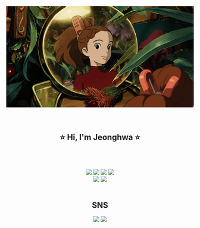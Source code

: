 <div align="center">
  <img src = "GIF1.gif"/><br>
  <br>
  <br>

  ## ⭐ Hi, I'm Jeonghwa ⭐ 

  <br>
  <br> 
  <p align="center"><img src="https://img.shields.io/badge/C Sharp-F4C5B8?style=for-the-badge=C Sharp&logo=C Sharp&logoColor=white">
  <img src="https://img.shields.io/badge/Unity-A3E6D4?style=for-the-badge=Unity&logo=Unity&logoColor=white">
  <img src="https://img.shields.io/badge/Python-967BDC?style=for-the-badge=Python&logo=Python&logoColor=white">
  <img src="https://img.shields.io/badge/VSCode-90A7E6?style=for-the-badge=Visual Studio Code&logo=Visual Studio Code&logoColor=white">
  <br>
  
  <img src="https://img.shields.io/badge/Notion-515D69?style=for-the-badge=Notion&logo=Notion&logoColor=white">
  <img src="https://img.shields.io/badge/GitHub-000000?style=for-the-badge=GitHub&logo=GitHub&logoColor=white">

  <br>
  <br> 

  ## SNS 
  <a href="mailto:qpqp8558@gmail.com"><img src="https://img.shields.io/badge/Gmail-F4D1A4?style=for-the-badge=Gmail&logo=Gmail&logoColor=white&link=mailto:qpqp8558@gmail.com"></a>
  <a href="https://www.notion.so/ppurify/About-Me-8776741988a54281a48998f99c41affc?pvs=4"><img src="https://img.shields.io/badge/Portfolio-ECD669?style=for-the-badge=Notion&logo=Notion&logoColor=white&link=https://www.notion.so/ppurify/About-Me-8776741988a54281a48998f99c41affc?pvs=4"></a>

</div>

 
  
<!--
**ppurify/ppurify** is a ✨ _special_ ✨ repository because its `README.md` (this file) appears on your GitHub profile.
F4D1A4
E1F3FB
EDBABA
<img src="https://img.shields.io/badge/C Sharp-EDBABA?style=flat&logo=C Sharp&logoColor=white"/>


Here are some ideas to get you started:

- 🔭 I’m currently working on ...
- 🌱 I’m currently learning ...
- 👯 I’m looking to collaborate on ...
- 🤔 I’m looking for help with ...
- 💬 Ask me about ...
- 📫 How to reach me: ...
- 😄 Pronouns: ...
- ⚡ Fun fact: ...
-->
